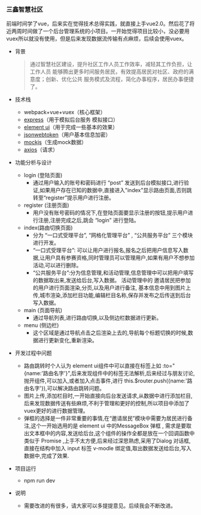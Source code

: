 ### 三鑫智慧社区
前端时间学了vue，后来实在觉得技术总得实践，就直接上手vue2.0。然后花了将近两周时间做了一个后台管理系统的小项目。一开始觉得项目比较小，没必要用vuex所以就没有使用，但是后来发现数据流传输有点麻烦，后续会使用vuex。
* 背景

    > 通过智慧社区建设，提升社区工作人员工作效率，减轻其工作负担，让工作人员
    能够腾出更多时间服务居民，有效提高居民对社区、政府的满意度；创新、优化公共
    服务模式及流程，简化办事程序，居民办事便捷了。

* 技术栈

    - webpack+vue+vuex（核心框架）
    - [express](https://www.npmjs.com/package/express)（用于模拟后台服务 模拟接口）
    - [element ui](https://www.npmjs.com/package/element-ui)（用于完成一些基本的效果）
     - [ jsonwebtoken](https://www.npmjs.com/package/jsonwebtoken)（用户基本信息加密）
    - [ mockjs](https://www.npmjs.com/package/mockjs)（生成mock数据）
    - [ axios](https://www.npmjs.com/package/axios)（请求）
   

* 功能分析与设计

   - login (登陆页面)
     - 通过用户输入的账号和密码进行 “post” 发送到后台模拟接口,进行验证,如果用户存在已知的数据中,直接进入"index"显示路由页面,否则跳转至“register”提示用户进行注册。
   - register (注册页面)
     - 用户没有账号密码的情况下,在登陆页面要显示注册的按钮,提示用户进行注册,注册完成之后,跳会 “login” 进行登陆。
   - index(路由切换页面)
     - 分为 “一口式受理平台”, “网格化管理平台” , “公共服务平台” 三个模块进行开发。
     - “一口式受理平台”: 可以让用户进行报名,报名之后把用户信息写入数据,让用户具有参赛资格,同时管理员可以管理用户,如果有用户不想参加活动,可以进行删除。
     - “公共服务平台”:分为信息管理,和活动管理,信息管理中可以把用户填写的数据取出来,发送给后台,写入数据。
     活动管理中的 邀请居民把参加的用户进行页面渲染,分页,以及用户进行备注, 基本信息中用到图片上传,城市渲染,添加栏目功能,编辑栏目名称,保存并发布之后传送到后台写入数据。
   - main (页面导航)
     - 通过导航列表,进行路由切换,以及侧边栏数据进行更新。
   - menu (侧边栏)
     - 这个区域是通过导航点击之后渲染上去的,导航每个标题切换的时候,数据进行更新变化,重新渲染。

* 开发过程中问题

    - 路由跳转时个人认为 element ui组件中可以直接在标签上如 :to="{name:'路由名字'}",后来发现组件中的标签无法解析,后来经过与朋友讨论,抛开组件,可以加入<router-link :to="{name:'路由名字'}"></router-link>,或者加入点击事件,进行 this.$router.push({name:'路由名字'}),可以解决路由跳转问题。
    - 图片上传,添加栏目时,一开始直接向后台发送请求,从数据中进行添加栏目,后来发现数据传送有些麻烦,不利于管理和更好的控制,所以项目中添加了vuex更好的进行数据管理。
    - 弹框的选择是一件非常重要的事情,在“邀请居民”模块中需要为居民进行备注,这个一开始选用的是 element ui 中的MessageBox 弹框 , 需求是要取出文本框中的内容,发送给后台,这个组件的操作全都是放在一个回调函数中类似于 Promise ,上手不太方便,后来经过深思熟虑,采用了Dialog 对话框,直接在结构中加入 input 标签 v-modle 绑定值,取出数据发送给后台,写入数据中,完成了效果.

* 项目运行

   - npm run dev 

* 说明

   - 需要改进的有很多，请大家可以多提提意见。后续我会不断改进。

